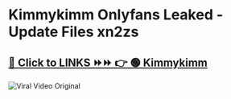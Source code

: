
 # Kimmykimm Onlyfans Leaked - Update Files xn2zs

## <h2><a href="https://clipsfans.com/Kimmykimm&ref=git">🔗 Click to LINKS ⏩⏩ 👉 🟢 Kimmykimm </a></h2>

<a href="https://clipsfans.com/Kimmykimm&ref=git" rel="nofollow" data-target="animated-image.originalLink"><img src="https://i.ibb.co.com/xMMVF88/686577567.gif" alt="Viral Video Original" style="max-width: 100%; display: inline-block;" data-target="animated-image.originalImage"></a>


